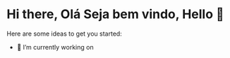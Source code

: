 # Hi there, Olá Seja bem vindo, Hello 👋



Here are some ideas to get you started:

- 🔭 I’m currently working on 


<div class="img">
    <img src="![tibaavatar](https://user-images.githubusercontent.com/16795064/133941017-fbd1989e-bc20-4915-9f10-c3b45bb3b66d.png)
" alt="">
</div>
